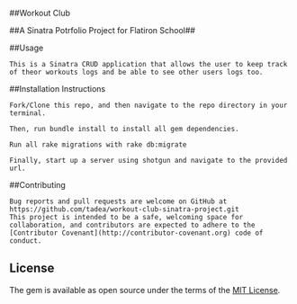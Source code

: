 ##Workout Club

##A Sinatra Potrfolio Project for Flatiron School##

##Usage
 	
 	This is a Sinatra CRUD application that allows the user to keep track of theor workouts logs and be able to see other users logs too.


##Installation Instructions
   	
   	Fork/Clone this repo, and then navigate to the repo directory in your terminal.

	Then, run bundle install to install all gem dependencies.

	Run all rake migrations with rake db:migrate

	Finally, start up a server using shotgun and navigate to the provided url.

##Contributing

	Bug reports and pull requests are welcome on GitHub at https://github.com/tadea/workout-club-sinatra-project.git
	This project is intended to be a safe, welcoming space for collaboration, and contributors are expected to adhere to the [Contributor Covenant](http://contributor-covenant.org) code of conduct.

## License

The gem is available as open source under the terms of the [MIT License](https://opensource.org/licenses/MIT).





